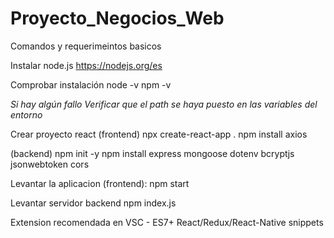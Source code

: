 # Proyecto_Negocios_Web
Comandos y requerimeintos basicos

Instalar node.js
https://nodejs.org/es

Comprobar instalación
node -v
npm -v

*Si hay algún fallo
Verificar que el path se haya puesto en las variables del entorno*

Crear proyecto react (frontend)
npx create-react-app .
npm install axios

(backend)
npm init -y
npm install express mongoose dotenv bcryptjs jsonwebtoken cors

Levantar la aplicacion (frontend):
npm start

Levantar servidor backend
npm index.js

Extension recomendada en VSC - ES7+ React/Redux/React-Native snippets

